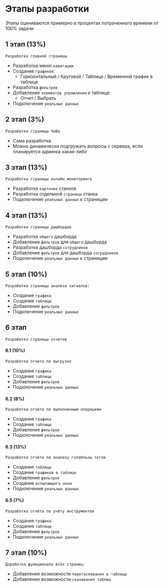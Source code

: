 # Этапы разработки

Этапы оцениваются примерно в процентах потраченного времени от 100% задачи

## 1 этап (13%)

    Разработка главной страницы

- Разработка меню `навигации`
- Создание `графиков`:
    - Горизонтальный / Круговой / Таблица / Временной график в таблице
- Разработка `фильтров`
- Добавление `элементов управления` к таблице:
    - Отчет / Выбрать
- Подключение `реальных данных`

## 2 этап (3%)

    Разработка страницы ЧаВо

- Сама разработка
- Можно динамически подгружать вопросы с сервера, если планируется админка какая-либо

## 3 этап (13%)

    Разработка страницы онлайн мониторинга

- Разработка `карточек` станков
- Разработка отдельной `страницы` станка
- Подключение `реальных данных` к страницам

## 4 этап (13%)

    Разработка страницы дашбордов

- Разработка `общего` дашборда
- Добавление `фильтров` для `общего` дашборда
- Разработка дашборда `сотрудников`
- Добавление `фильтров` для дашборда `сотрудников`
- Подключение `реальных данных` к страницам

## 5 этап (10%)

    Разработка страницы анализа сигналов:

- Создание `графика`
- Создание `таблицы`
- Добавление `фильтров`
- Подключение `реальных данных`

## 6 этап

    Разработка страницы отчетов

#### 6.1 (10%)

    Разработка отчета по выгрузке

- Создание `графика`
- Создание `таблицы`
- Добавление `фильтров`
- Подключение `реальных данных`

#### 6.2 (8%)

    Разработка отчёта по выполненным операциям

- Создание `графика`
- Создание `таблицы`
- Добавление `фильтров`
- Подключение `реальных данных`

#### 6.3 (13%)

    Разработка отчёта по анализу голабльны тегов

- Создание `таблицы`
- Создание `графиков в таблице`
- Добавление `фильтров`
- Создание `вспылающего окна`
- Подключение `реальных данных`

#### 6.5 (7%)
    Разработка отчёта по учёту инструментов

- Создание `графика`
- Создание `таблицы`
- Добавление `фильтров`
- Подключение `реальных данных`

## 7 этап (10%)

    Доработка функционала всех страниц:

- Добавление возможности `перетаскивания в таблицы`
- Добавление возможности `скачивания таблиц`
